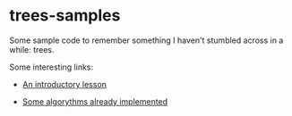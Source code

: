 # trees-samples
Some sample code to remember something I haven't stumbled across in a while: trees.

Some interesting links:

- [An introductory lesson](https://www.cs.cmu.edu/~adamchik/15-121/lectures/Trees/trees.html)

- [Some algorythms already implemented](http://www.programcreek.com/2012/11/top-10-algorithms-for-coding-interview/)
